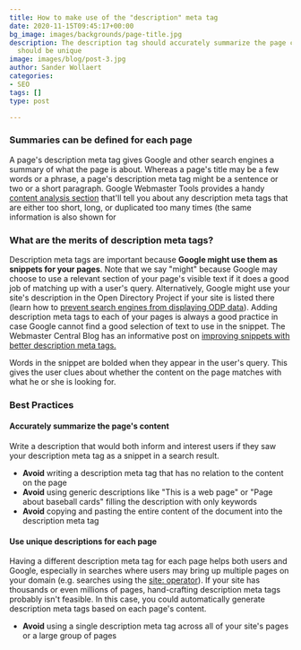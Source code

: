 ```yaml
---
title: How to make use of the "description" meta tag
date: 2020-11-15T09:45:17+00:00
bg_image: images/backgrounds/page-title.jpg
description: The description tag should accurately summarize the page content and
  should be unique
image: images/blog/post-3.jpg
author: Sander Wollaert
categories:
- SEO
tags: []
type: post

---
```

### Summaries can be defined for each page

A page's description meta tag gives Google and other search engines a summary of what the page is about. Whereas a page's title may be a few words or a phrase, a page's description meta tag might be a sentence or two or a short paragraph. Google Webmaster Tools provides a handy [content analysis section](http://googlewebmastercentral.blogspot.com/2007/12/new-content-analysis-and-sitemap.html) that'll tell you about any description meta tags that are either too short, long, or duplicated too many times (the same information is also shown for

### What are the merits of description meta tags?

Description meta tags are important because **Google might use them as snippets for your pages**. Note that we say "might" because Google may choose to use a relevant section of your page's visible text if it does a good job of matching up with a user's query. Alternatively, Google might use your site's description in the Open Directory Project if your site is listed there (learn how to [prevent search engines from displaying ODP data](http://www.google.com/support/webmasters/bin/answer.py?answer=35264)). Adding description meta tags to each of your pages is always a good practice in case Google cannot find a good selection of text to use in the snippet. The Webmaster Central Blog has an informative post on [improving snippets with better description meta tags. ](http://googlewebmastercentral.blogspot.com/2007/09/improve-snippets-with-meta-description.html)

Words in the snippet are bolded when they appear in the user's query. This gives the user clues about whether the content on the page matches with what he or she is looking for. 

### Best Practices

#### Accurately summarize the page's content

Write a description that would both inform and interest users if they saw your description meta tag as a snippet in a search result.

* **Avoid** writing a description meta tag that has no relation to the content on the page
* **Avoid** using generic descriptions like "This is a web page" or "Page about baseball cards" filling the description with only keywords 
* **Avoid** copying and pasting the entire content of the document into the description meta tag

#### Use unique descriptions for each page

Having a different description meta tag for each page helps both users and Google, especially in searches where users may bring up multiple pages on your domain (e.g. searches using the [site: operator]()). If your site has thousands or even millions of pages, hand-crafting description meta tags probably isn't feasible. In this case, you could automatically generate description meta tags based on each page's content.

* **Avoid** using a single description meta tag across all of your site's pages or a large group of pages